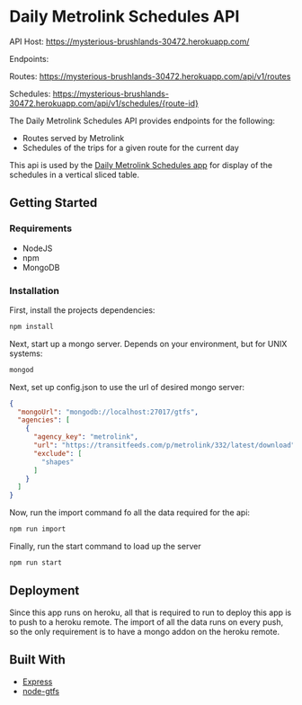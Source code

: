 # Daily Metrolink Schedules API

API Host: https://mysterious-brushlands-30472.herokuapp.com/

Endpoints:

Routes: https://mysterious-brushlands-30472.herokuapp.com/api/v1/routes

Schedules: https://mysterious-brushlands-30472.herokuapp.com/api/v1/schedules/{route-id}

The Daily Metrolink Schedules API provides endpoints for the following:

- Routes served by Metrolink
- Schedules of the trips for a given route for the current day

This api is used by the [Daily Metrolink Schedules app](https://github.com/tyricec/daily-metrolink-schedules) for display of the schedules in a vertical sliced table.

## Getting Started

### Requirements

- NodeJS
- npm
- MongoDB

### Installation

First, install the projects dependencies:

```bash
npm install
```

Next, start up a mongo server. Depends on your environment, but for UNIX systems:

```bash
mongod
```

Next, set up config.json to use the url of desired mongo server:

```json
{
  "mongoUrl": "mongodb://localhost:27017/gtfs",
  "agencies": [
    {
      "agency_key": "metrolink",
      "url": "https://transitfeeds.com/p/metrolink/332/latest/download",
      "exclude": [
        "shapes"
      ]
    }
  ]
}
```

Now, run the import command fo all the data required for the api:

```bash
npm run import
```

Finally, run the start command to load up the server

```bash
npm run start
```

## Deployment

Since this app runs on heroku, all that is required to run to deploy this app is to push to a heroku remote. The import of all the data runs on every push, so the only requirement is to have a mongo addon on the heroku remote.

## Built With

- [Express](https://expressjs.com/)
- [node-gtfs](https://github.com/BlinkTagInc/node-gtfs)
